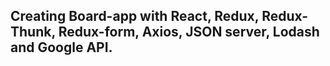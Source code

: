 ## Creating Board-app with React, Redux, Redux-Thunk, Redux-form, Axios, JSON server, Lodash and Google API.
